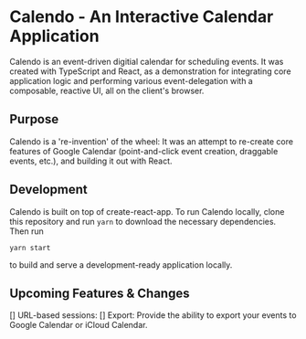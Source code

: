 # Calendo - An Interactive Calendar Application

Calendo is an event-driven digitial calendar for scheduling events. It was created with TypeScript and React, as a demonstration for integrating core application logic and performing various event-delegation with a composable, reactive UI, all on the client's browser.

## Purpose
Calendo is a 're-invention' of the wheel: It was an attempt to re-create core features of Google Calendar (point-and-click event creation, draggable events, etc.), and building it out with React. 

## Development
Calendo is built on top of create-react-app. To run Calendo locally, clone this repository and run
`yarn`
to download the necessary dependencies. Then run
```
yarn start
```
to build and serve a development-ready application locally.

## Upcoming Features & Changes

[] URL-based sessions:
[] Export: Provide the ability to export your events to Google Calendar or iCloud Calendar.
